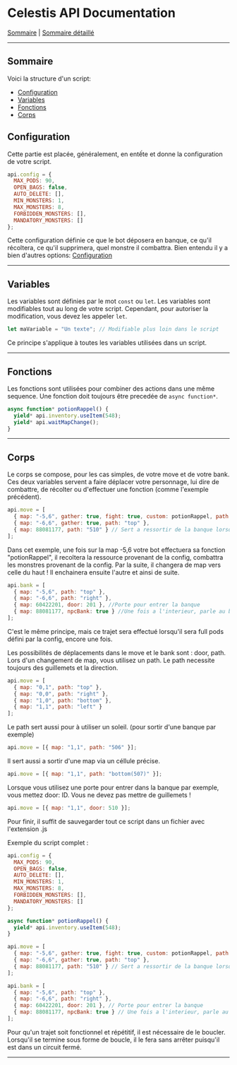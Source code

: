 # Celestis API Documentation

[Sommaire](README.md) | [Sommaire détaillé](singlepage.md)

<hr>

## Sommaire

Voici la structure d'un script:

- [Configuration](#configuration)
- [Variables](#variables)
- [Fonctions](#fonctions)
- [Corps](#corps)

<h2 id="configuration">Configuration</h2>

Cette partie est placée, généralement, en entếte et donne la configuration de votre script.

```js
api.config = {
  MAX_PODS: 90,
  OPEN_BAGS: false,
  AUTO_DELETE: [],
  MIN_MONSTERS: 1,
  MAX_MONSTERS: 8,
  FORBIDDEN_MONSTERS: [],
  MANDATORY_MONSTERS: []
};
```

Cette configuration définie ce que le bot déposera en banque, ce qu'il récoltera, ce qu'il supprimera, quel monstre il combattra.
Bien entendu il y a bien d'autres options: [Configuration](configuration.md)

<hr>

<h2 id="variables">Variables</h2>

Les variables sont définies par le mot `const` ou `let`. Les variables sont modifiables tout au long de
votre script. Cependant, pour autoriser la modification, vous devez les appeler `let`.

```js
let maVariable = "Un texte"; // Modifiable plus loin dans le script
```

Ce principe s'applique à toutes les variables utilisées dans un script.

<hr>

<h2 id="fonctions">Fonctions</h2>

Les fonctions sont utilisées pour combiner des actions dans une même sequence. Une fonction doit toujours être precedée de `async function*`.

```js
async function* potionRappel() {
  yield* api.inventory.useItem(548);
  yield* api.waitMapChange();
}
```

<hr>

<h2 id="corps">Corps</h2>

Le corps se compose, pour les cas simples, de votre move et de votre bank. Ces deux variables servent a faire déplacer votre personnage,
lui dire de combattre, de récolter ou d'effectuer une fonction (comme l'exemple précédent).

```js
api.move = [
  { map: "-5,6", gather: true, fight: true, custom: potionRappel, path: "top" },
  { map: "-6,6", gather: true, path: "top" },
  { map: 88081177, path: "510" } // Sert a ressortir de la banque lorsque vide.
];
```

Dans cet exemple, une fois sur la map -5,6 votre bot effectuera sa fonction "potionRappel", il recoltera la ressource provenant de la config,
combattra les monstres provenant de la config. Par la suite, il changera de map vers celle du haut ! Il enchainera ensuite l'autre et ainsi de suite.

```js
api.bank = [
  { map: "-5,6", path: "top" },
  { map: "-6,6", path: "right" },
  { map: 60422201, door: 201 }, //Porte pour entrer la banque
  { map: 88081177, npcBank: true } //Une fois a l'interieur, parle au banquier et se vide.
];
```

C'est le même principe, mais ce trajet sera effectué lorsqu'il sera full pods défini par la config, encore une fois.

Les possibilités de déplacements dans le move et le bank sont : door, path.
Lors d'un changement de map, vous utilisez un path. Le path necessite toujours des guillemets et la direction.

```js
api.move = [
  { map: "0,1", path: "top" },
  { map: "0,0", path: "right" },
  { map: "1,0", path: "bottom" },
  { map: "1,1", path: "left" }
];
```

Le path sert aussi pour à utiliser un soleil. (pour sortir d'une banque par exemple)

```js
api.move = [{ map: "1,1", path: "506" }];
```

Il sert aussi a sortir d'une map via un céllule précise.

```js
api.move = [{ map: "1,1", path: "bottom(507)" }];
```

Lorsque vous utilisez une porte pour entrer dans la banque par exemple, vous mettez door: ID. Vous ne devez pas mettre de guillemets !

```js
api.move = [{ map: "1,1", door: 510 }];
```

Pour finir, il suffit de sauvegarder tout ce script dans un fichier avec l'extension .js

Exemple du script complet :

```js
api.config = {
  MAX_PODS: 90,
  OPEN_BAGS: false,
  AUTO_DELETE: [],
  MIN_MONSTERS: 1,
  MAX_MONSTERS: 8,
  FORBIDDEN_MONSTERS: [],
  MANDATORY_MONSTERS: []
};

async function* potionRappel() {
  yield* api.inventory.useItem(548);
}

api.move = [
  { map: "-5,6", gather: true, fight: true, custom: potionRappel, path: "top" },
  { map: "-6,6", gather: true, path: "top" },
  { map: 88081177, path: "510" } // Sert a ressortir de la banque lorsque vide.
];

api.bank = [
  { map: "-5,6", path: "top" },
  { map: "-6,6", path: "right" },
  { map: 60422201, door: 201 }, // Porte pour entrer la banque
  { map: 88081177, npcBank: true } // Une fois a l'interieur, parle au banquier et se vide.
];
```

Pour qu'un trajet soit fonctionnel et répétitif, il est nécessaire de le boucler. Lorsqu'il se termine sous forme de boucle,
il le fera sans arrêter puisqu'il est dans un circuit fermé.

<hr>
